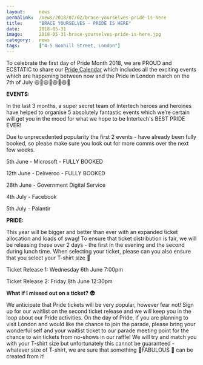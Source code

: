 ```yaml
---
layout: 	news
permalink:	/news/2018/07/02/brace-yourselves-pride-is-here
title:		"BRACE YOURSELVES - PRIDE IS HERE"
date:		2018-05-31
image: 		2018-05-31-brace-yourselves-pride-is-here.jpg
category:	news
tags:		["4-5 Bonhill Street, London"]
---
```


To celebrate the first day of Pride Month 2018, we are PROUD and ECSTATIC to share our <a href="https://drive.google.com/file/d/11kySDxPH40bf7enoYv_X6gVjDRw7rj9t/view?usp=sharing">Pride Calendar</a> which includes all the exciting events which are happening between now and the Pride in London march on the 7th of July 😃🎉😃🎉😃🎉😃🎉

<b>EVENTS:</b>

In the last 3 months, a super secret team of Intertech heroes and heroines have helped to organise 5 absolutely fantastic events which we’re certain will get you in the mood for what we hope to be Intertech's BEST PRIDE EVER! 

Due to unprecedented popularity the first 2 events - have already been fully booked, so please make sure you look out for more comms over the next few weeks.

5th June - Microsoft - FULLY BOOKED

12th June - Deliveroo - FULLY BOOKED

28th June - Government Digital Service

4th July - Facebook

5th July - Palantir

<b>PRIDE:</b>

This year will be bigger and better than ever with an expanded ticket allocation and loads of swag! To ensure that ticket distribution is fair, we will be releasing these over 2 days - the first in the evening and the second during lunch time. When selecting your ticket, please can you also ensure that you select your T-shirt size 👕

Ticket Release 1: Wednesday 6th June 7:00pm

Ticket Release 2: Friday 8th June 12:30pm

<b>What if I missed out on a ticket? 😨</b>

We anticipate that Pride tickets will be very popular, however fear not! Sign up for our waitlist on the second ticket release and we will keep you in the loop about our Pride activities. On the day of Pride, if you are planning to visit London and would like the chance to join the parade, please bring your wonderful self and your waitlist ticket to our parade meeting point for the chance to win tickets from no-shows in our raffle! We will try and match you with your T-shirt size but unfortunately this cannot be guaranteed - whatever size of T-shirt, we are sure that something 🦄FABULOUS 🦄 can be created from it!